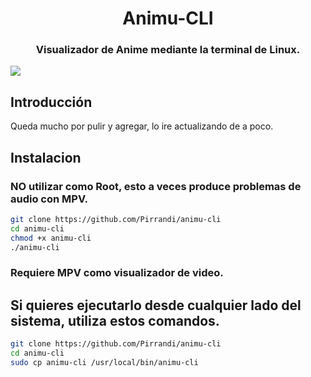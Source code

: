 <h1 align="center">Animu-CLI</h1>
<h3 align="center">Visualizador de Anime mediante la terminal de Linux.</h3>

![](https://i.imgur.com/PKleYQn.png)

## Introducción

Queda mucho por pulir y agregar, lo ire actualizando de a poco.

## Instalacion
### NO utilizar como Root, esto a veces produce problemas de audio con MPV.
```bash
git clone https://github.com/Pirrandi/animu-cli
cd animu-cli
chmod +x animu-cli
./animu-cli
```
### Requiere MPV como visualizador de video.

## Si quieres ejecutarlo desde cualquier lado del sistema, utiliza estos comandos.

```bash
git clone https://github.com/Pirrandi/animu-cli
cd animu-cli
sudo cp animu-cli /usr/local/bin/animu-cli
```
